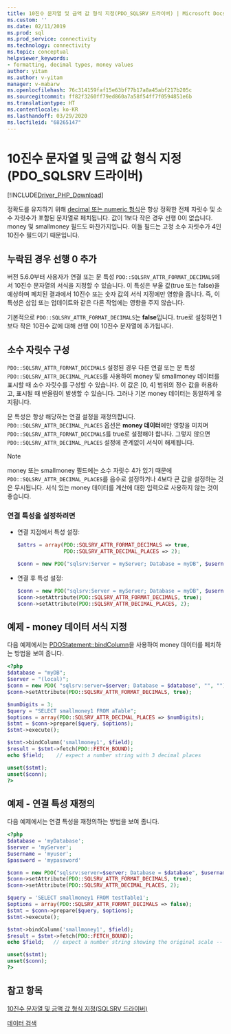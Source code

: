 ```yaml
---
title: 10진수 문자열 및 금액 값 형식 지정(PDO_SQLSRV 드라이버) | Microsoft Docs
ms.custom: ''
ms.date: 02/11/2019
ms.prod: sql
ms.prod_service: connectivity
ms.technology: connectivity
ms.topic: conceptual
helpviewer_keywords:
- formatting, decimal types, money values
author: yitam
ms.author: v-yitam
manager: v-mabarw
ms.openlocfilehash: 76c314159faf15e63bf77b17a8a45abf217b205c
ms.sourcegitcommit: ff82f3260ff79ed860a7a58f54ff7f0594851e6b
ms.translationtype: HT
ms.contentlocale: ko-KR
ms.lasthandoff: 03/29/2020
ms.locfileid: "68265147"
---
```

# <a name="formatting-decimal-strings-and-money-values-pdo_sqlsrv-driver"></a>10진수 문자열 및 금액 값 형식 지정(PDO_SQLSRV 드라이버)
[!INCLUDE[Driver_PHP_Download](../../includes/driver_php_download.md)]

정확도를 유지하기 위해 [decimal 또는 numeric 형식](https://docs.microsoft.com/sql/t-sql/data-types/decimal-and-numeric-transact-sql)은 항상 정확한 전체 자릿수 및 소수 자릿수가 포함된 문자열로 페치됩니다. 값이 1보다 작은 경우 선행 0이 없습니다. money 및 smallmoney 필드도 마찬가지입니다. 이들 필드는 고정 소수 자릿수가 4인 10진수 필드이기 때문입니다.

## <a name="add-leading-zeroes-if-missing"></a>누락된 경우 선행 0 추가
버전 5.6.0부터 사용자가 연결 또는 문 특성 `PDO::SQLSRV_ATTR_FORMAT_DECIMALS`에서 10진수 문자열의 서식을 지정할 수 있습니다. 이 특성은 부울 값(true 또는 false)을 예상하며 페치된 결과에서 10진수 또는 숫자 값의 서식 지정에만 영향을 줍니다. 즉, 이 특성은 삽입 또는 업데이트와 같은 다른 작업에는 영향을 주지 않습니다.

기본적으로 `PDO::SQLSRV_ATTR_FORMAT_DECIMALS`는 **false**입니다. true로 설정하면 1보다 작은 10진수 값에 대해 선행 0이 10진수 문자열에 추가됩니다.

## <a name="configure-number-of-decimal-places"></a>소수 자릿수 구성
`PDO::SQLSRV_ATTR_FORMAT_DECIMALS` 설정된 경우 다른 연결 또는 문 특성 `PDO::SQLSRV_ATTR_DECIMAL_PLACES`를 사용하여 money 및 smallmoney 데이터를 표시할 때 소수 자릿수를 구성할 수 있습니다. 이 값은 [0, 4] 범위의 정수 값을 허용하고, 표시될 때 반올림이 발생할 수 있습니다. 그러나 기본 money 데이터는 동일하게 유지됩니다.

문 특성은 항상 해당하는 연결 설정을 재정의합니다. `PDO::SQLSRV_ATTR_DECIMAL_PLACES` 옵션은 **money 데이터**에만 영향을 미치며 `PDO::SQLSRV_ATTR_FORMAT_DECIMALS`를 true로 설정해야 합니다. 그렇지 않으면 `PDO::SQLSRV_ATTR_DECIMAL_PLACES` 설정에 관계없이 서식이 해제됩니다.

> [!NOTE]
> money 또는 smallmoney 필드에는 소수 자릿수 4가 있기 때문에 `PDO::SQLSRV_ATTR_DECIMAL_PLACES`를 음수로 설정하거나 4보다 큰 값을 설정하는 것은 무시됩니다. 서식 있는 money 데이터를 계산에 대한 입력으로 사용하지 않는 것이 좋습니다.

### <a name="to-set-the-connection-attributes"></a>연결 특성을 설정하려면

-   연결 지점에서 특성 설정:

    ```php
    $attrs = array(PDO::SQLSRV_ATTR_FORMAT_DECIMALS => true,
                   PDO::SQLSRV_ATTR_DECIMAL_PLACES => 2);

    $conn = new PDO("sqlsrv:Server = myServer; Database = myDB", $username, $password, $attrs);
    ```

-   연결 후 특성 설정:

    ```php
    $conn = new PDO("sqlsrv:Server = myServer; Database = myDB", $username, $password);
    $conn->setAttribute(PDO::SQLSRV_ATTR_FORMAT_DECIMALS, true);
    $conn->setAttribute(PDO::SQLSRV_ATTR_DECIMAL_PLACES, 2);
    ```

## <a name="example---format-money-data"></a>예제 - money 데이터 서식 지정
다음 예제에서는 [PDOStatement::bindColumn](../../connect/php/pdostatement-bindcolumn.md)을 사용하여 money 데이터를 페치하는 방법을 보여 줍니다.

```php
<?php
$database = "myDB";
$server = "(local)";
$conn = new PDO( "sqlsrv:server=$server; Database = $database", "", "");
$conn->setAttribute(PDO::SQLSRV_ATTR_FORMAT_DECIMALS, true);

$numDigits = 3;
$query = "SELECT smallmoney1 FROM aTable";
$options = array(PDO::SQLSRV_ATTR_DECIMAL_PLACES => $numDigits);
$stmt = $conn->prepare($query, $options);
$stmt->execute();

$stmt->bindColumn('smallmoney1', $field);
$result = $stmt->fetch(PDO::FETCH_BOUND);
echo $field;    // expect a number string with 3 decimal places

unset($stmt);
unset($conn);
?>
```

## <a name="example---override-connection-attributes"></a>예제 - 연결 특성 재정의
다음 예제에서는 연결 특성을 재정의하는 방법을 보여 줍니다.

```php
<?php
$database = 'myDatabase';
$server = 'myServer';
$username = 'myuser';
$password = 'mypassword'

$conn = new PDO("sqlsrv:server=$server; Database = $database", $username, $password);
$conn->setAttribute(PDO::SQLSRV_ATTR_FORMAT_DECIMALS, true);
$conn->setAttribute(PDO::SQLSRV_ATTR_DECIMAL_PLACES, 2);

$query = 'SELECT smallmoney1 FROM testTable1';
$options = array(PDO::SQLSRV_ATTR_FORMAT_DECIMALS => false);
$stmt = $conn->prepare($query, $options);
$stmt->execute();

$stmt->bindColumn('smallmoney1', $field);
$result = $stmt->fetch(PDO::FETCH_BOUND);  
echo $field;   // expect a number string showing the original scale -- 4 decimal places

unset($stmt);
unset($conn);
?>
```

## <a name="see-also"></a>참고 항목
[10진수 문자열 및 금액 값 형식 지정(SQLSRV 드라이버)](../../connect/php/formatting-decimals-sqlsrv-driver.md)

[데이터 검색](../../connect/php/retrieving-data.md)

